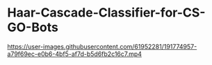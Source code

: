 # Haar-Cascade-Classifier-for-CS-GO-Bots

https://user-images.githubusercontent.com/61952281/191774957-a79f69ec-e0b6-4bf5-af7d-b5d6fb2c16c7.mp4

